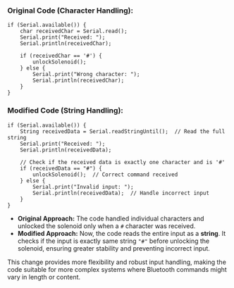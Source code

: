 ### Original Code (Character Handling):
```
if (Serial.available()) {
    char receivedChar = Serial.read();
    Serial.print("Received: ");
    Serial.println(receivedChar);

    if (receivedChar == '#') {
        unlockSolenoid();
    } else {
        Serial.print("Wrong character: ");
        Serial.println(receivedChar);
    }
}

```
### Modified Code (String Handling):
```
if (Serial.available()) {
    String receivedData = Serial.readStringUntil();  // Read the full string
    Serial.print("Received: ");
    Serial.println(receivedData);

    // Check if the received data is exactly one character and is '#'
    if (receivedData == "#") {
        unlockSolenoid();  // Correct command received
    } else {
        Serial.print("Invalid input: ");
        Serial.println(receivedData);  // Handle incorrect input
    }
}
```

- **Original Approach:** The code handled individual characters and unlocked the solenoid only when a `#` character was received.
- **Modified Approach:** Now, the code reads the entire input as a **string**. It checks if the input is exactly same string `"#"`  before unlocking the solenoid, ensuring greater stability and preventing incorrect input.

This change provides more flexibility and robust input handling, making the code suitable for more complex systems where Bluetooth commands might vary in length or content.
